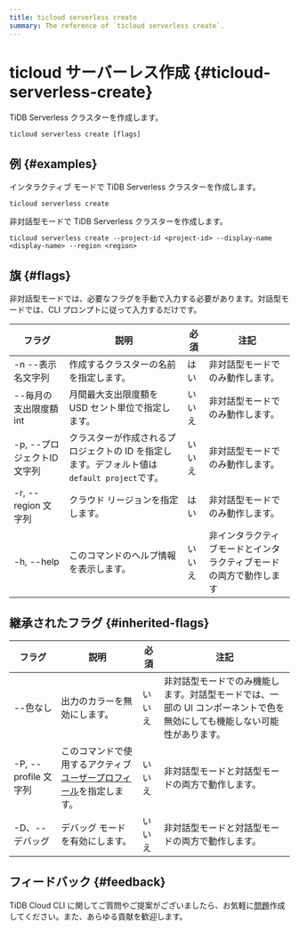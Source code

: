 ```yaml
---
title: ticloud serverless create
summary: The reference of `ticloud serverless create`.
---
```


# ticloud サーバーレス作成 {#ticloud-serverless-create}

TiDB Serverless クラスターを作成します。

```shell
ticloud serverless create [flags]
```

## 例 {#examples}

インタラクティブ モードで TiDB Serverless クラスターを作成します。

```shell
ticloud serverless create
```

非対話型モードで TiDB Serverless クラスターを作成します。

```shell
ticloud serverless create --project-id <project-id> --display-name <display-name> --region <region>
```

## 旗 {#flags}

非対話型モードでは、必要なフラグを手動で入力する必要があります。対話型モードでは、CLI プロンプトに従って入力するだけです。

| フラグ                | 説明                                                       | 必須  | 注記                                |
| ------------------ | -------------------------------------------------------- | --- | --------------------------------- |
| -n --表示名文字列        | 作成するクラスターの名前を指定します。                                      | はい  | 非対話型モードでのみ動作します。                  |
| --毎月の支出限度額 int     | 月間最大支出限度額を USD セント単位で指定します。                              | いいえ | 非対話型モードでのみ動作します。                  |
| -p, --プロジェクトID 文字列 | クラスターが作成されるプロジェクトの ID を指定します。デフォルト値は`default project`です。 | いいえ | 非対話型モードでのみ動作します。                  |
| -r, --region 文字列   | クラウド リージョンを指定します。                                        | はい  | 非対話型モードでのみ動作します。                  |
| -h, --help         | このコマンドのヘルプ情報を表示します。                                      | いいえ | 非インタラクティブモードとインタラクティブモードの両方で動作します |

## 継承されたフラグ {#inherited-flags}

| フラグ               | 説明                                                                             | 必須  | 注記                                                             |
| ----------------- | ------------------------------------------------------------------------------ | --- | -------------------------------------------------------------- |
| --色なし             | 出力のカラーを無効にします。                                                                 | いいえ | 非対話型モードでのみ機能します。対話型モードでは、一部の UI コンポーネントで色を無効にしても機能しない可能性があります。 |
| -P, --profile 文字列 | このコマンドで使用するアクティブ[ユーザープロフィール](/tidb-cloud/cli-reference.md#user-profile)を指定します。 | いいえ | 非対話型モードと対話型モードの両方で動作します。                                       |
| -D、--デバッグ         | デバッグ モードを有効にします。                                                               | いいえ | 非対話型モードと対話型モードの両方で動作します。                                       |

## フィードバック {#feedback}

TiDB Cloud CLI に関してご質問やご提案がございましたら、お気軽に[問題](https://github.com/tidbcloud/tidbcloud-cli/issues/new/choose)作成してください。また、あらゆる貢献を歓迎します。
